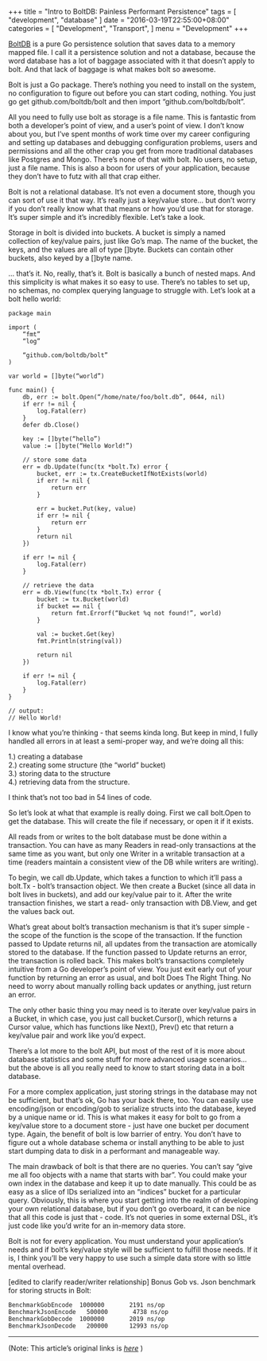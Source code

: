 
+++
title = "Intro to BoltDB: Painless Performant Persistence"
tags = [
    "development",
    "database"
]
date = "2016-03-19T22:55:00+08:00"
categories = [
    "Development",
    "Transport",
]
menu = "Development"
+++

[BoltDB](https://github.com/boltdb/bolt "BoltDB") is a pure Go persistence solution that saves data to a memory mapped file. I call it a persistence solution and not a database, because the word database has a lot of baggage associated with it that doesn’t apply to bolt. And that lack of baggage is what makes bolt so awesome.

Bolt is just a Go package. There’s nothing you need to install on the system, no configuration to figure out before you can start coding, nothing. You just go get github.com/boltdb/bolt and then import “github.com/boltdb/bolt”.

All you need to fully use bolt as storage is a file name. This is fantastic from both a developer’s point of view, and a user’s point of view. I don’t know about you, but I’ve spent months of work time over my career configuring and setting up databases and debugging configuration problems, users and permissions and all the other crap you get from more traditional databases like Postgres and Mongo. There’s none of that with bolt. No users, no setup, just a file name. This is also a boon for users of your application, because they don’t have to futz with all that crap either.

Bolt is not a relational database. It’s not even a document store, though you can sort of use it that way. It’s really just a key/value store… but don’t worry if you don’t really know what that means or how you’d use that for storage. It’s super simple and it’s incredibly flexible. Let’s take a look.

Storage in bolt is divided into buckets. A bucket is simply a named collection of key/value pairs, just like Go’s map. The name of the bucket, the keys, and the values are all of type []byte. Buckets can contain other buckets, also keyed by a []byte name.
<!--more-->
… that’s it. No, really, that’s it. Bolt is basically a bunch of nested maps. And this simplicity is what makes it so easy to use. There’s no tables to set up, no schemas, no complex querying language to struggle with. Let’s look at a bolt hello world:

```
package main

import (
    “fmt”
    “log”

    “github.com/boltdb/bolt”
)

var world = []byte(“world”)

func main() {
    db, err := bolt.Open(“/home/nate/foo/bolt.db”, 0644, nil)
    if err != nil {
        log.Fatal(err)
    }
    defer db.Close()

    key := []byte(“hello”)
    value := []byte(“Hello World!”)

    // store some data
    err = db.Update(func(tx *bolt.Tx) error {
        bucket, err := tx.CreateBucketIfNotExists(world)
        if err != nil {
            return err
        }

        err = bucket.Put(key, value)
        if err != nil {
            return err
        }
        return nil
    })

    if err != nil {
        log.Fatal(err)
    }

    // retrieve the data
    err = db.View(func(tx *bolt.Tx) error {
        bucket := tx.Bucket(world)
        if bucket == nil {
            return fmt.Errorf(“Bucket %q not found!”, world)
        }

        val := bucket.Get(key)
        fmt.Println(string(val))

        return nil
    })

    if err != nil {
        log.Fatal(err)
    }
}

// output:
// Hello World!
```

I know what you’re thinking - that seems kinda long. But keep in mind, I fully handled all errors in at least a semi-proper way, and we’re doing all this:

1.) creating a database   
2.) creating some structure (the “world” bucket)   
3.) storing data to the structure  
4.) retrieving data from the structure.  

I think that’s not too bad in 54 lines of code.

So let’s look at what that example is really doing. First we call bolt.Open to get the database. This will create the file if necessary, or open it if it exists.

All reads from or writes to the bolt database must be done within a transaction. You can have as many Readers in read-only transactions at the same time as you want, but only one Writer in a writable transaction at a time (readers maintain a consistent view of the DB while writers are writing).

To begin, we call db.Update, which takes a function to which it’ll pass a bolt.Tx - bolt’s transaction object. We then create a Bucket (since all data in bolt lives in buckets), and add our key/value pair to it. After the write transaction finishes, we start a read- only transaction with DB.View, and get the values back out.

What’s great about bolt’s transaction mechanism is that it’s super simple - the scope of the function is the scope of the transaction. If the function passed to Update returns nil, all updates from the transaction are atomically stored to the database. If the function passed to Update returns an error, the transaction is rolled back. This makes bolt’s transactions completely intuitive from a Go developer’s point of view. You just exit early out of your function by returning an error as usual, and bolt Does The Right Thing. No need to worry about manually rolling back updates or anything, just return an error.

The only other basic thing you may need is to iterate over key/value pairs in a Bucket, in which case, you just call bucket.Cursor(), which returns a Cursor value, which has functions like Next(), Prev() etc that return a key/value pair and work like you’d expect.

There’s a lot more to the bolt API, but most of the rest of it is more about database statistics and some stuff for more advanced usage scenarios… but the above is all you really need to know to start storing data in a bolt database.

For a more complex application, just storing strings in the database may not be sufficient, but that’s ok, Go has your back there, too. You can easily use encoding/json or encoding/gob to serialize structs into the database, keyed by a unique name or id. This is what makes it easy for bolt to go from a key/value store to a document store - just have one bucket per document type. Again, the benefit of bolt is low barrier of entry. You don’t have to figure out a whole database schema or install anything to be able to just start dumping data to disk in a performant and manageable way.

The main drawback of bolt is that there are no queries. You can’t say “give me all foo objects with a name that starts with bar”. You could make your own index in the database and keep it up to date manually. This could be as easy as a slice of IDs serialized into an “indices” bucket for a particular query. Obviously, this is where you start getting into the realm of developing your own relational database, but if you don’t go overboard, it can be nice that all this code is just that - code. It’s not queries in some external DSL, it’s just code like you’d write for an in-memory data store.

Bolt is not for every application. You must understand your application’s needs and if bolt’s key/value style will be sufficient to fulfill those needs. If it is, I think you’ll be very happy to use such a simple data store with so little mental overhead.

[edited to clarify reader/writer relationship] Bonus Gob vs. Json benchmark for storing structs in Bolt:
```
BenchmarkGobEncode  1000000       2191 ns/op
BenchmarkJsonEncode   500000       4738 ns/op
BenchmarkGobDecode  1000000       2019 ns/op
BenchmarkJsonDecode   200000      12993 ns/op
```

------------------

(Note: This article’s original links is [*here*](http://npf.io/2014/07/intro-to-boltdb-painless-performant-persistence/ "Intro to BoltDB") )
